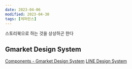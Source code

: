 ```yaml
---
date: 2023-04-06
modified: 2023-04-30
tags: [레퍼런스]
---
```


스토리북으로 하는 것을 상상하곤 한다

## Gmarket Design System

[Components - Gmarket Design System](https://gds.gmarket.co.kr/components)
[LINE Design System](https://designsystem.line.me/)
